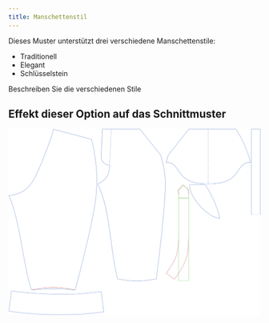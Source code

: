 ```yaml
---
title: Manschettenstil
---
```


Dieses Muster unterstützt drei verschiedene Manschettenstile:

 - Traditionell
 - Elegant
 - Schlüsselstein

<Fixme>Beschreiben Sie die verschiedenen Stile</Fixme>



## Effekt dieser Option auf das Schnittmuster
![Dieses Bild zeigt den Effekt dieser Option, indem es mehrere Varianten überlagert, die einen anderen Wert für diese Option haben](cornelius_cuffstyle_sample.svg "Effekt dieser Option auf das Schnittmuster")